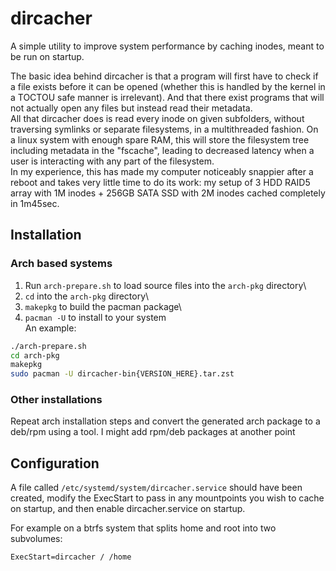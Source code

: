 # dircacher
A simple utility to improve system performance by caching inodes, meant to be run on startup.

The basic idea behind dircacher is that a program will first have to check if a file exists before it 
can be opened (whether this is handled by the kernel in a TOCTOU safe manner is irrelevant). And that there 
exist programs that will not actually open any files but instead read their metadata.\
All that dircacher does is read every inode on given subfolders, without traversing symlinks or separate filesystems, in a 
multithreaded fashion. On a linux system with enough spare RAM, this will store the filesystem tree including metadata in the "fscache", 
leading to decreased latency when a user is interacting with any part of the filesystem.\
In my experience, this has made my computer noticeably snappier after a reboot and takes very little time to do its work: 
my setup of 3 HDD RAID5 array with 1M inodes + 256GB SATA SSD with 2M inodes cached completely in 1m45sec.

## Installation

### Arch based systems
1. Run `arch-prepare.sh` to load source files into the `arch-pkg` directory\
1. `cd` into the `arch-pkg` directory\
1. `makepkg` to build the pacman package\
1. `pacman -U` to install to your system\
An example:
```bash
./arch-prepare.sh
cd arch-pkg
makepkg
sudo pacman -U dircacher-bin{VERSION_HERE}.tar.zst
```

### Other installations
Repeat arch installation steps and convert the generated arch package to a deb/rpm using a tool. I might add rpm/deb packages at another point

## Configuration 
A file called `/etc/systemd/system/dircacher.service` should have been created, modify the ExecStart to pass in any mountpoints you wish to cache on startup, and then enable dircacher.service on startup.

For example on a btrfs system that splits home and root into two subvolumes:
```
ExecStart=dircacher / /home
```
